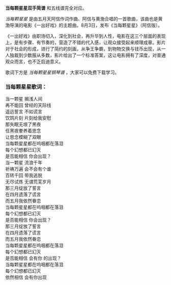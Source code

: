 

**当每颗星星双手简谱** 和五线谱完全对应。

_当每颗星星_ 是由五月天阿信作词作曲、阿信与黄渤合唱的一首歌曲，该曲也是黄渤导演的电影《一出好戏》的主题曲。8月3日，发布《当每颗星星》（阿信版）。

《一出好戏》由职场切入，深化到社会，再升华到人性，电影在这三个层面的表现上，是有步骤、有节奏的，营造了不错的代入感，让观众接受起来顺理成章。影片对于社会的形成，进行了简约的刻画，从争王争霸，到物物交换与钱币出现，从一人独裁到少数服从多数，影片给出了一个标准答案，这让电影拥有了深度，对普通观众而言，也不乏启迪意义。

歌词下方是 _当每颗星星钢琴谱_ ，大家可以免费下载学习。

### 当每颗星星歌词：

当一颗星 搁浅人间  
再不能回 曾经的天际线  
遥远誓言 不如谎言  
饮鸩片刻 片刻给我安慰  
那失眠无垠了黑夜  
任黑夜豢养着思念  
让思念模糊了双眼  
当每颗星星都在呜咽都在落泪  
每个幻想都已幻灭  
是否能相信 你会出现？  
当一颗星 流浪千年  
祈祷万遍 会不会有个谁  
百转千回 带我逃脱  
无尽试炼 无谓荒芜岁月  
那三月绽放了誓言  
在四月遗落了谎言  
而五月我依然眷恋  
当每颗星星都在呜咽都在落泪  
每个幻想都已幻灭  
是否能相信 你会出现？  
那三月绽放了誓言  
在四月遗落了谎言  
而五月我依然眷恋  
当每颗星星都在呜咽都在落泪  
每个幻想都已幻灭  
是否能相信 会有你 的出现？  
当每颗星星都在呜咽都在落泪  
每个幻想都已幻灭  
依然相信 会有你出现

